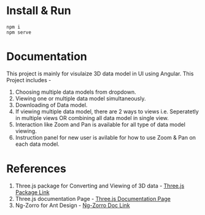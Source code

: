 # Install & Run
```shell
npm i
npm serve
```

# Documentation

This project is mainly for visulaize 3D data model in UI using Angular.
This Project includes - 
1. Choosing multiple data models from dropdown.
2. Viewing one or multiple data model simultaneously.
3. Downloading of Data model.
4. If viewing multiple data model, there are 2 ways to views i.e. Seperatetly in multiple views OR combining all data model in single view.
5. Interaction like Zoom and Pan is available for all type of data model viewing.
6. Instruction panel for new user is avilable for how to use Zoom & Pan on each data model.


# References

1. Three.js package for Converting and Viewing of 3D data - [Three.js Package Link](https://www.npmjs.com/package/ngx-three)
2. Three.js documentation Page - [Three.js Documentation Page](https://threejs.org/docs/)
3. Ng-Zorro for Ant Design - [Ng-Zorro Doc Link](https://ng.ant.design/components/overview/en)
